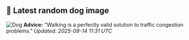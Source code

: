 ## 🐶 Latest random dog image
![Dog](https://images.dog.ceo/breeds/waterdog-spanish/20180723_185544.jpg)
**Advice:** "Walking is a perfectly valid solution to traffic congestion problems."
*Updated: 2025-09-14 11:31 UTC*

